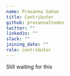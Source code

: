 ```yaml
---
name: Prasanna Sahoo
title: Contributor
github: prasanna7codes
twitter: ""
linkedin: ""
slack: ""
joining_date: ""
role: contributor
---
```


Still waiting for this
